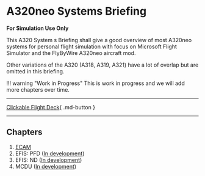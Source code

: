 # A320neo Systems Briefing

**For Simulation Use Only**

This A320 System s Briefing shall give a good overview of most A320neo
systems for personal flight simulation with focus on Microsoft Flight
Simulator and the FlyByWire A320neo aircraft mod.

Other variations of the A320 (A318, A319, A321) have a lot of overlap
but are omitted in this briefing.

!!! warning "Work in Progress"
    This is work in progress and we will add more chapters over time.

---

[Clickable Flight Deck](flight-deck/index.md){ .md-button }

---

## Chapters

1. [ECAM](ecam/index.md)
2. EFIS: PFD ([In development](tbd.md))
3. EFIS: ND ([In development](tbd.md))
4. MCDU ([In development](tbd.md))
<!--5. Electric System ([In development](tbd.md))-->
<!--6. Hydraulic System ([In development](tbd.md))-->
<!--7. Fuel System ([In development](tbd.md))-->
<!--8. Flight Controls ([In development](tbd.md))-->
<!--9. Landing Gear ([In development](tbd.md))-->
<!--10. Automatic Flight System ([In development](tbd.md))-->
<!--11. Auxiliary Power Unit ([In development](tbd.md))-->
<!--12. Engine Controls ([In development](tbd.md))-->
<!--13. Radio Management and Communication ([In development](tbd.md))-->
<!--14. Environmental Flight System ([In development](tbd.md))-->
<!--15. Fire Protection ([In development](tbd.md))-->
<!--16. Ice and Rain Protection ([In development](tbd.md))-->
<!--17. Oxygen ([In development](tbd.md))-->
<!--18. Information System ([In development](tbd.md))-->
<!--19. Maintenance Centralized Fault Display System ([In development](tbd.md))-->
<!--20. General ([In development](tbd.md))-->
